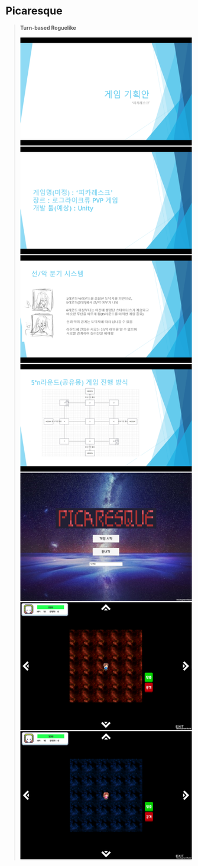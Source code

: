 # Picaresque
> #### Turn-based Roguelike
> ![ppt1](Images/1.png)
> ![ppt2](Images/2.png)
> ![ppt3](Images/3.png)
> ![ppt4](Images/4.png)
> ![ppt5](Images/5.png)
> ![ppt6](Images/6.png)
> ![ppt7](Images/7.PNG)

